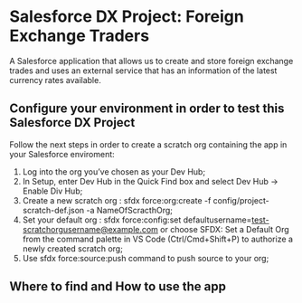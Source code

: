 # Salesforce DX Project: Foreign Exchange Traders

A Salesforce application that allows us to create and store foreign exchange trades and uses an external service that has an information of the latest currency rates available.

## Configure your environment in order to test this Salesforce DX Project

Follow the next steps in order to create a scratch org containing the app in your Salesforce enviroment:

1. Log into the org you’ve chosen as your Dev Hub;
2. In Setup, enter Dev Hub in the Quick Find box and select Dev Hub -> Enable Div Hub;
3. Create a new scratch org : sfdx force:org:create -f config/project-scratch-def.json -a NameOfScracthOrg;
4. Set your default org : sfdx force:config:set defaultusername=test-scratchorgusername@example.com or choose SFDX: Set a Default Org from the command palette in VS Code (Ctrl/Cmd+Shift+P) to authorize a newly created scratch org;
5. Use sfdx force:source:push command to push source to your org; 

## Where to find and How to use the app

